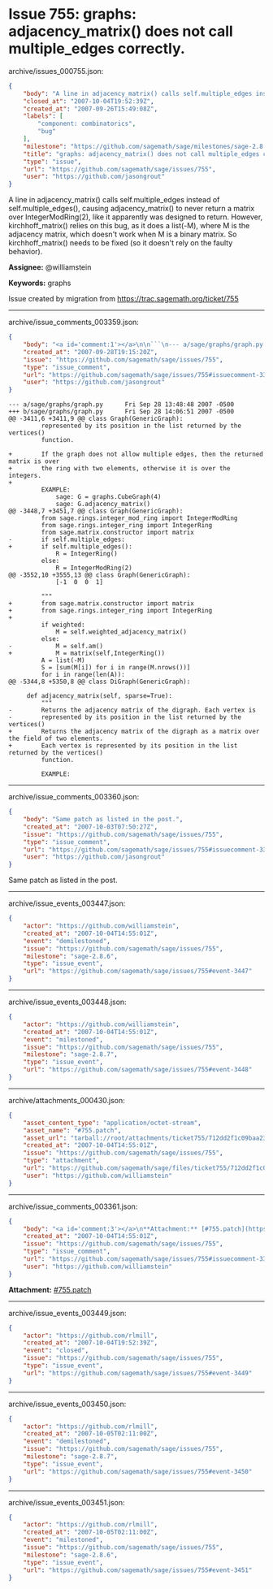 # Issue 755: graphs: adjacency_matrix() does not call multiple_edges correctly.

archive/issues_000755.json:
```json
{
    "body": "A line in adjacency_matrix() calls self.multiple_edges instead of self.multiple_edges(), causing adjacency_matrix() to never return a matrix over IntegerModRing(2), like it apparently was designed to return.  However, kirchhoff_matrix() relies on this bug, as it does a list(-M), where M is the adjacency matrix, which doesn't work when M is a binary matrix.  So kirchhoff_matrix() needs to be fixed (so it doesn't rely on the faulty behavior).\n\n**Assignee:** @williamstein\n\n**Keywords:** graphs\n\nIssue created by migration from https://trac.sagemath.org/ticket/755\n\n",
    "closed_at": "2007-10-04T19:52:39Z",
    "created_at": "2007-09-26T15:49:08Z",
    "labels": [
        "component: combinatorics",
        "bug"
    ],
    "milestone": "https://github.com/sagemath/sage/milestones/sage-2.8.6",
    "title": "graphs: adjacency_matrix() does not call multiple_edges correctly.",
    "type": "issue",
    "url": "https://github.com/sagemath/sage/issues/755",
    "user": "https://github.com/jasongrout"
}
```
A line in adjacency_matrix() calls self.multiple_edges instead of self.multiple_edges(), causing adjacency_matrix() to never return a matrix over IntegerModRing(2), like it apparently was designed to return.  However, kirchhoff_matrix() relies on this bug, as it does a list(-M), where M is the adjacency matrix, which doesn't work when M is a binary matrix.  So kirchhoff_matrix() needs to be fixed (so it doesn't rely on the faulty behavior).

**Assignee:** @williamstein

**Keywords:** graphs

Issue created by migration from https://trac.sagemath.org/ticket/755





---

archive/issue_comments_003359.json:
```json
{
    "body": "<a id='comment:1'></a>\n\n```\n--- a/sage/graphs/graph.py      Fri Sep 28 13:48:48 2007 -0500\n+++ b/sage/graphs/graph.py      Fri Sep 28 14:06:51 2007 -0500\n@@ -3411,6 +3411,9 @@ class Graph(GenericGraph):\n         represented by its position in the list returned by the vertices()\n         function.\n\n+        If the graph does not allow multiple edges, then the returned matrix is over\n+        the ring with two elements, otherwise it is over the integers.\n+\n         EXAMPLE:\n             sage: G = graphs.CubeGraph(4)\n             sage: G.adjacency_matrix()\n@@ -3448,7 +3451,7 @@ class Graph(GenericGraph):\n         from sage.rings.integer_mod_ring import IntegerModRing\n         from sage.rings.integer_ring import IntegerRing\n         from sage.matrix.constructor import matrix\n-        if self.multiple_edges:\n+        if self.multiple_edges():\n             R = IntegerRing()\n         else:\n             R = IntegerModRing(2)\n@@ -3552,10 +3555,13 @@ class Graph(GenericGraph):\n             [-1  0  0  1]\n\n         \"\"\"\n+        from sage.matrix.constructor import matrix\n+        from sage.rings.integer_ring import IntegerRing\n+\n         if weighted:\n             M = self.weighted_adjacency_matrix()\n         else:\n-            M = self.am()\n+            M = matrix(self,IntegerRing())\n         A = list(-M)\n         S = [sum(M[i]) for i in range(M.nrows())]\n         for i in range(len(A)):\n@@ -5344,8 +5350,8 @@ class DiGraph(GenericGraph):\n\n     def adjacency_matrix(self, sparse=True):\n         \"\"\"\n-        Returns the adjacency matrix of the digraph. Each vertex is\n-        represented by its position in the list returned by the vertices()\n+        Returns the adjacency matrix of the digraph as a matrix over the field of two elements.\n+        Each vertex is represented by its position in the list returned by the vertices()\n         function.\n\n         EXAMPLE:\n```",
    "created_at": "2007-09-28T19:15:20Z",
    "issue": "https://github.com/sagemath/sage/issues/755",
    "type": "issue_comment",
    "url": "https://github.com/sagemath/sage/issues/755#issuecomment-3359",
    "user": "https://github.com/jasongrout"
}
```

<a id='comment:1'></a>

```
--- a/sage/graphs/graph.py      Fri Sep 28 13:48:48 2007 -0500
+++ b/sage/graphs/graph.py      Fri Sep 28 14:06:51 2007 -0500
@@ -3411,6 +3411,9 @@ class Graph(GenericGraph):
         represented by its position in the list returned by the vertices()
         function.

+        If the graph does not allow multiple edges, then the returned matrix is over
+        the ring with two elements, otherwise it is over the integers.
+
         EXAMPLE:
             sage: G = graphs.CubeGraph(4)
             sage: G.adjacency_matrix()
@@ -3448,7 +3451,7 @@ class Graph(GenericGraph):
         from sage.rings.integer_mod_ring import IntegerModRing
         from sage.rings.integer_ring import IntegerRing
         from sage.matrix.constructor import matrix
-        if self.multiple_edges:
+        if self.multiple_edges():
             R = IntegerRing()
         else:
             R = IntegerModRing(2)
@@ -3552,10 +3555,13 @@ class Graph(GenericGraph):
             [-1  0  0  1]

         """
+        from sage.matrix.constructor import matrix
+        from sage.rings.integer_ring import IntegerRing
+
         if weighted:
             M = self.weighted_adjacency_matrix()
         else:
-            M = self.am()
+            M = matrix(self,IntegerRing())
         A = list(-M)
         S = [sum(M[i]) for i in range(M.nrows())]
         for i in range(len(A)):
@@ -5344,8 +5350,8 @@ class DiGraph(GenericGraph):

     def adjacency_matrix(self, sparse=True):
         """
-        Returns the adjacency matrix of the digraph. Each vertex is
-        represented by its position in the list returned by the vertices()
+        Returns the adjacency matrix of the digraph as a matrix over the field of two elements.
+        Each vertex is represented by its position in the list returned by the vertices()
         function.

         EXAMPLE:
```



---

archive/issue_comments_003360.json:
```json
{
    "body": "Same patch as listed in the post.",
    "created_at": "2007-10-03T07:50:27Z",
    "issue": "https://github.com/sagemath/sage/issues/755",
    "type": "issue_comment",
    "url": "https://github.com/sagemath/sage/issues/755#issuecomment-3360",
    "user": "https://github.com/jasongrout"
}
```

Same patch as listed in the post.



---

archive/issue_events_003447.json:
```json
{
    "actor": "https://github.com/williamstein",
    "created_at": "2007-10-04T14:55:01Z",
    "event": "demilestoned",
    "issue": "https://github.com/sagemath/sage/issues/755",
    "milestone": "sage-2.8.6",
    "type": "issue_event",
    "url": "https://github.com/sagemath/sage/issues/755#event-3447"
}
```



---

archive/issue_events_003448.json:
```json
{
    "actor": "https://github.com/williamstein",
    "created_at": "2007-10-04T14:55:01Z",
    "event": "milestoned",
    "issue": "https://github.com/sagemath/sage/issues/755",
    "milestone": "sage-2.8.7",
    "type": "issue_event",
    "url": "https://github.com/sagemath/sage/issues/755#event-3448"
}
```



---

archive/attachments_000430.json:
```json
{
    "asset_content_type": "application/octet-stream",
    "asset_name": "#755.patch",
    "asset_url": "tarball://root/attachments/ticket755/712dd2f1c09baa2328e51c7b3001e852.patch",
    "created_at": "2007-10-04T14:55:01Z",
    "issue": "https://github.com/sagemath/sage/issues/755",
    "type": "attachment",
    "url": "https://github.com/sagemath/sage/files/ticket755/712dd2f1c09baa2328e51c7b3001e852.patch",
    "user": "https://github.com/williamstein"
}
```



---

archive/issue_comments_003361.json:
```json
{
    "body": "<a id='comment:3'></a>\n**Attachment:** [#755.patch](https://github.com/sagemath/sage/files/ticket755/712dd2f1c09baa2328e51c7b3001e852.patch)",
    "created_at": "2007-10-04T14:55:01Z",
    "issue": "https://github.com/sagemath/sage/issues/755",
    "type": "issue_comment",
    "url": "https://github.com/sagemath/sage/issues/755#issuecomment-3361",
    "user": "https://github.com/williamstein"
}
```

<a id='comment:3'></a>
**Attachment:** [#755.patch](https://github.com/sagemath/sage/files/ticket755/712dd2f1c09baa2328e51c7b3001e852.patch)



---

archive/issue_events_003449.json:
```json
{
    "actor": "https://github.com/rlmill",
    "created_at": "2007-10-04T19:52:39Z",
    "event": "closed",
    "issue": "https://github.com/sagemath/sage/issues/755",
    "type": "issue_event",
    "url": "https://github.com/sagemath/sage/issues/755#event-3449"
}
```



---

archive/issue_events_003450.json:
```json
{
    "actor": "https://github.com/rlmill",
    "created_at": "2007-10-05T02:11:00Z",
    "event": "demilestoned",
    "issue": "https://github.com/sagemath/sage/issues/755",
    "milestone": "sage-2.8.7",
    "type": "issue_event",
    "url": "https://github.com/sagemath/sage/issues/755#event-3450"
}
```



---

archive/issue_events_003451.json:
```json
{
    "actor": "https://github.com/rlmill",
    "created_at": "2007-10-05T02:11:00Z",
    "event": "milestoned",
    "issue": "https://github.com/sagemath/sage/issues/755",
    "milestone": "sage-2.8.6",
    "type": "issue_event",
    "url": "https://github.com/sagemath/sage/issues/755#event-3451"
}
```
